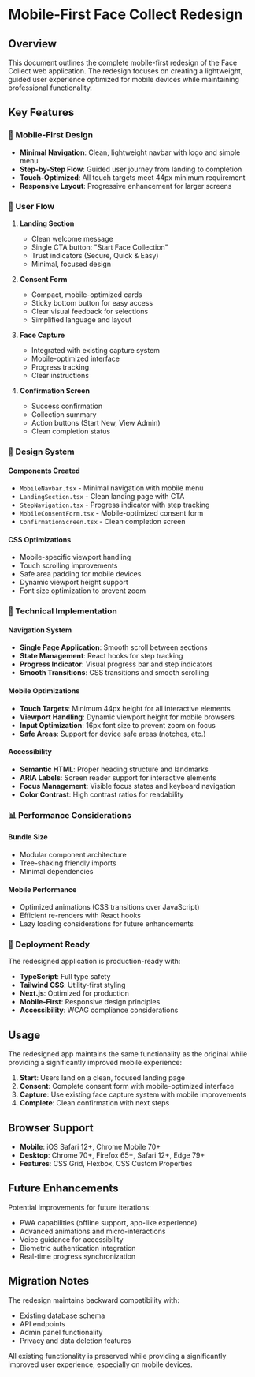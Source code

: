 # Mobile-First Face Collect Redesign

## Overview

This document outlines the complete mobile-first redesign of the Face Collect web application. The redesign focuses on creating a lightweight, guided user experience optimized for mobile devices while maintaining professional functionality.

## Key Features

### 🎯 Mobile-First Design
- **Minimal Navigation**: Clean, lightweight navbar with logo and simple menu
- **Step-by-Step Flow**: Guided user journey from landing to completion
- **Touch-Optimized**: All touch targets meet 44px minimum requirement
- **Responsive Layout**: Progressive enhancement for larger screens

### 📱 User Flow

1. **Landing Section**
   - Clean welcome message
   - Single CTA button: "Start Face Collection"
   - Trust indicators (Secure, Quick & Easy)
   - Minimal, focused design

2. **Consent Form**
   - Compact, mobile-optimized cards
   - Sticky bottom button for easy access
   - Clear visual feedback for selections
   - Simplified language and layout

3. **Face Capture**
   - Integrated with existing capture system
   - Mobile-optimized interface
   - Progress tracking
   - Clear instructions

4. **Confirmation Screen**
   - Success confirmation
   - Collection summary
   - Action buttons (Start New, View Admin)
   - Clean completion status

### 🎨 Design System

#### Components Created
- `MobileNavbar.tsx` - Minimal navigation with mobile menu
- `LandingSection.tsx` - Clean landing page with CTA
- `StepNavigation.tsx` - Progress indicator with step tracking
- `MobileConsentForm.tsx` - Mobile-optimized consent form
- `ConfirmationScreen.tsx` - Clean completion screen

#### CSS Optimizations
- Mobile-specific viewport handling
- Touch scrolling improvements
- Safe area padding for mobile devices
- Dynamic viewport height support
- Font size optimization to prevent zoom

### 🔧 Technical Implementation

#### Navigation System
- **Single Page Application**: Smooth scroll between sections
- **State Management**: React hooks for step tracking
- **Progress Indicator**: Visual progress bar and step indicators
- **Smooth Transitions**: CSS transitions and smooth scrolling

#### Mobile Optimizations
- **Touch Targets**: Minimum 44px height for all interactive elements
- **Viewport Handling**: Dynamic viewport height for mobile browsers
- **Input Optimization**: 16px font size to prevent zoom on focus
- **Safe Areas**: Support for device safe areas (notches, etc.)

#### Accessibility
- **Semantic HTML**: Proper heading structure and landmarks
- **ARIA Labels**: Screen reader support for interactive elements
- **Focus Management**: Visible focus states and keyboard navigation
- **Color Contrast**: High contrast ratios for readability

### 📊 Performance Considerations

#### Bundle Size
- Modular component architecture
- Tree-shaking friendly imports
- Minimal dependencies

#### Mobile Performance
- Optimized animations (CSS transitions over JavaScript)
- Efficient re-renders with React hooks
- Lazy loading considerations for future enhancements

### 🚀 Deployment Ready

The redesigned application is production-ready with:
- **TypeScript**: Full type safety
- **Tailwind CSS**: Utility-first styling
- **Next.js**: Optimized for production
- **Mobile-First**: Responsive design principles
- **Accessibility**: WCAG compliance considerations

## Usage

The redesigned app maintains the same functionality as the original while providing a significantly improved mobile experience:

1. **Start**: Users land on a clean, focused landing page
2. **Consent**: Complete consent form with mobile-optimized interface
3. **Capture**: Use existing face capture system with mobile improvements
4. **Complete**: Clean confirmation with next steps

## Browser Support

- **Mobile**: iOS Safari 12+, Chrome Mobile 70+
- **Desktop**: Chrome 70+, Firefox 65+, Safari 12+, Edge 79+
- **Features**: CSS Grid, Flexbox, CSS Custom Properties

## Future Enhancements

Potential improvements for future iterations:
- PWA capabilities (offline support, app-like experience)
- Advanced animations and micro-interactions
- Voice guidance for accessibility
- Biometric authentication integration
- Real-time progress synchronization

## Migration Notes

The redesign maintains backward compatibility with:
- Existing database schema
- API endpoints
- Admin panel functionality
- Privacy and data deletion features

All existing functionality is preserved while providing a significantly improved user experience, especially on mobile devices.

